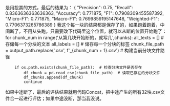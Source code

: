 是用投票的方式，最后的结果为：
{
    "Precision": 0.75,
    "Recall": 0.8363636363636363,
    "Accuracy": 0.771875,
    "F1": 0.7908309455587392,
    "Micro-F1": 0.771875,
    "Macro-F1": 0.7699859195147648,
    "Weighted-F1": 0.7706373265786389
}
我这个每一块的结果都是保存了的，如果跑着跑着，中间断了，不用从头跑。只需要改下代码里这个位置，就可以从断的位置开始跑了：
    for chunk_num in range('从第几块开始断的，就写几',chunks):
        all_texts = []  # 存储每一个分块的文本
        all_labels = []  # 储存每一个分块的标签
        chunk_file_path = output_path.replace('.csv', f'_{chunk_num + 1}.csv')  # 构建当前分块文件路径

        if os.path.exists(chunk_file_path):  # 检查分块文件是否存在
            df_chunk = pd.read_csv(chunk_file_path)  # 读取已存在的分块文件
            df_chunks.append(df_chunk)
            continue
如果中途断了，最后的评估结果就用代码Concat，把中途产生的所有32块.csv文件合一起进行评估；如果中途没断，那当我没说。
